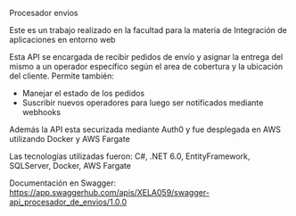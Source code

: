 Procesador envios

Este es un trabajo realizado en la facultad para la materia de Integración de aplicaciones en entorno web

Esta API se encargada de recibir pedidos de envío y asignar la entrega del mismo a un operador específico según el area de cobertura y la ubicación del cliente.
Permite también:
  - Manejar el estado de los pedidos
  - Suscribir nuevos operadores para luego ser notificados mediante webhooks

Además la API esta securizada mediante Auth0 y fue desplegada en AWS utilizando Docker y AWS Fargate

Las tecnologías utilizadas fueron: C#, .NET 6.0, EntityFramework, SQLServer, Docker, AWS Fargate

Documentación en Swagger: https://app.swaggerhub.com/apis/XELA059/swagger-api_procesador_de_envios/1.0.0
